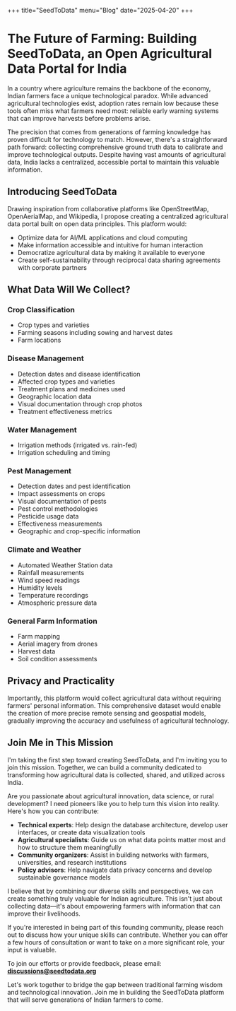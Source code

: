 +++
title="SeedToData"
menu="Blog"
date="2025-04-20"
+++
# The Future of Farming: Building SeedToData, an Open Agricultural Data Portal for India

In a country where agriculture remains the backbone of the economy, Indian farmers face a unique technological paradox. While advanced agricultural technologies exist, adoption rates remain low because these tools often miss what farmers need most: reliable early warning systems that can improve harvests before problems arise.

The precision that comes from generations of farming knowledge has proven difficult for technology to match. However, there's a straightforward path forward: collecting comprehensive ground truth data to calibrate and improve technological outputs. Despite having vast amounts of agricultural data, India lacks a centralized, accessible portal to maintain this valuable information.

## Introducing SeedToData

Drawing inspiration from collaborative platforms like OpenStreetMap, OpenAerialMap, and Wikipedia, I propose creating a centralized agricultural data portal built on open data principles. This platform would:

- Optimize data for AI/ML applications and cloud computing
- Make information accessible and intuitive for human interaction
- Democratize agricultural data by making it available to everyone
- Create self-sustainability through reciprocal data sharing agreements with corporate partners

## What Data Will We Collect?

### Crop Classification
- Crop types and varieties
- Farming seasons including sowing and harvest dates
- Farm locations

### Disease Management
- Detection dates and disease identification
- Affected crop types and varieties
- Treatment plans and medicines used
- Geographic location data
- Visual documentation through crop photos
- Treatment effectiveness metrics

### Water Management
- Irrigation methods (irrigated vs. rain-fed)
- Irrigation scheduling and timing

### Pest Management
- Detection dates and pest identification
- Impact assessments on crops
- Visual documentation of pests
- Pest control methodologies
- Pesticide usage data
- Effectiveness measurements
- Geographic and crop-specific information

### Climate and Weather
- Automated Weather Station data
- Rainfall measurements
- Wind speed readings
- Humidity levels
- Temperature recordings
- Atmospheric pressure data

### General Farm Information
- Farm mapping
- Aerial imagery from drones
- Harvest data
- Soil condition assessments

## Privacy and Practicality

Importantly, this platform would collect agricultural data without requiring farmers' personal information. This comprehensive dataset would enable the creation of more precise remote sensing and geospatial models, gradually improving the accuracy and usefulness of agricultural technology.

## Join Me in This Mission

I'm taking the first step toward creating SeedToData, and I'm inviting you to join this mission. Together, we can build a community dedicated to transforming how agricultural data is collected, shared, and utilized across India.

Are you passionate about agricultural innovation, data science, or rural development? I need pioneers like you to help turn this vision into reality. Here's how you can contribute:

- **Technical experts**: Help design the database architecture, develop user interfaces, or create data visualization tools
- **Agricultural specialists**: Guide us on what data points matter most and how to structure them meaningfully
- **Community organizers**: Assist in building networks with farmers, universities, and research institutions
- **Policy advisors**: Help navigate data privacy concerns and develop sustainable governance models

I believe that by combining our diverse skills and perspectives, we can create something truly valuable for Indian agriculture. This isn't just about collecting data—it's about empowering farmers with information that can improve their livelihoods.

If you're interested in being part of this founding community, please reach out to discuss how your unique skills can contribute. Whether you can offer a few hours of consultation or want to take on a more significant role, your input is valuable. 

To join our efforts or provide feedback, please email: **discussions@seedtodata.org**

Let's work together to bridge the gap between traditional farming wisdom and technological innovation. Join me in building the SeedToData platform that will serve generations of Indian farmers to come.